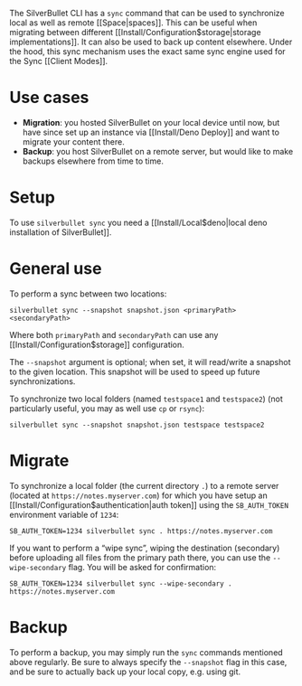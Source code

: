 The SilverBullet CLI has a `sync` command that can be used to synchronize local as well as remote [[Space|spaces]]. This can be useful when migrating between different [[Install/Configuration$storage|storage implementations]]. It can also be used to back up content elsewhere. Under the hood, this sync mechanism uses the exact same sync engine used for the Sync [[Client Modes]].

# Use cases
* **Migration**: you hosted SilverBullet on your local device until now, but have since set up an instance via [[Install/Deno Deploy]] and want to migrate your content there.
* **Backup**: you host SilverBullet on a remote server, but would like to make backups elsewhere from time to time.

# Setup
To use `silverbullet sync` you need a [[Install/Local$deno|local deno installation of SilverBullet]].

# General use
To perform a sync between two locations:

```shell
silverbullet sync --snapshot snapshot.json <primaryPath> <secondaryPath>
```

Where both `primaryPath` and `secondaryPath` can use any [[Install/Configuration$storage]] configuration.

The `--snapshot` argument is optional; when set, it will read/write a snapshot to the given location. This snapshot will be used to speed up future synchronizations.

To synchronize two local folders (named `testspace1` and `testspace2`) (not particularly useful, you may as well use `cp` or `rsync`):

```
silverbullet sync --snapshot snapshot.json testspace testspace2
```

# Migrate
To synchronize a local folder (the current directory `.`) to a remote server (located at `https://notes.myserver.com`) for which you have setup an [[Install/Configuration$authentication|auth token]] using the `SB_AUTH_TOKEN` environment variable of `1234`:

```shell
SB_AUTH_TOKEN=1234 silverbullet sync . https://notes.myserver.com
```

If you want to perform a “wipe sync”, wiping the destination (secondary) before uploading all files from the primary path there, you can use the `--wipe-secondary` flag. You will be asked for confirmation:

```shell
SB_AUTH_TOKEN=1234 silverbullet sync --wipe-secondary . https://notes.myserver.com
```

# Backup
To perform a backup, you may simply run the `sync` commands mentioned above regularly. Be sure to always specify the `--snapshot` flag in this case, and be sure to actually back up your local copy, e.g. using git.
